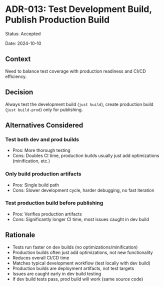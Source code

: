# ADR-013: Test Development Build, Publish Production Build

Status: Accepted

Date: 2024-10-10

## Context

Need to balance test coverage with production readiness and CI/CD efficiency.

## Decision

Always test the development build (`just build`), create production build (`just build-prod`) only for publishing.

## Alternatives Considered

### Test both dev and prod builds
- Pros: More thorough testing
- Cons: Doubles CI time, production builds usually just add optimizations (minification, etc.)

### Only build production artifacts
- Pros: Single build path
- Cons: Slower development cycle, harder debugging, no fast iteration

### Test production build before publishing
- Pros: Verifies production artifacts
- Cons: Significantly longer CI time, most issues caught in dev build

## Rationale

- Tests run faster on dev builds (no optimizations/minification)
- Production builds often just add optimizations, not new functionality
- Reduces overall CI/CD time
- Matches typical development workflow (test locally with dev build)
- Production builds are deployment artifacts, not test targets
- Issues are caught early in dev build testing
- If dev build tests pass, prod build will work (same source code)
